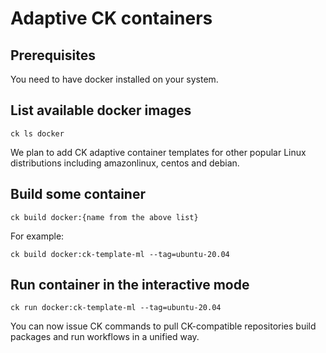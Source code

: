 # Adaptive CK containers

## Prerequisites

You need to have docker installed on your system.

## List available docker images

```
ck ls docker
```

We plan to add CK adaptive container templates 
for other popular Linux distributions 
including amazonlinux, centos and debian.

## Build some container

```
ck build docker:{name from the above list}
```

For example:
```
ck build docker:ck-template-ml --tag=ubuntu-20.04
```

## Run container in the interactive mode

```
ck run docker:ck-template-ml --tag=ubuntu-20.04
```

You can now issue CK commands to pull CK-compatible repositories
build packages and run workflows in a unified way.
